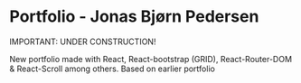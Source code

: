# Portfolio - Jonas Bjørn Pedersen

IMPORTANT: UNDER CONSTRUCTION!



New portfolio made with React, React-bootstrap (GRID), React-Router-DOM & React-Scroll among others. Based on earlier portfolio
